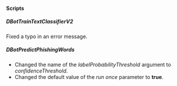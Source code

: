 
#### Scripts
##### DBotTrainTextClassifierV2
Fixed a typo in an error message.
##### DBotPredictPhishingWords
- Changed the name of the *labelProbabilityThreshold* argument to *confidenceThreshold*.
- Changed the default value of the *run once* parameter to **true**.